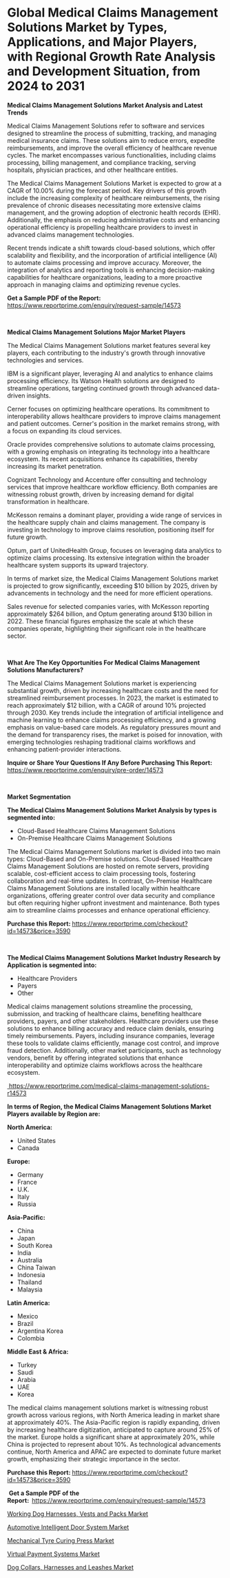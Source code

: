 <p><h1>Global Medical Claims Management Solutions Market by Types, Applications, and Major Players, with Regional Growth Rate Analysis and Development Situation, from 2024 to 2031</h1></p><p><strong>Medical Claims Management Solutions Market Analysis and Latest Trends</strong></p>
<p><p>Medical Claims Management Solutions refer to software and services designed to streamline the process of submitting, tracking, and managing medical insurance claims. These solutions aim to reduce errors, expedite reimbursements, and improve the overall efficiency of healthcare revenue cycles. The market encompasses various functionalities, including claims processing, billing management, and compliance tracking, serving hospitals, physician practices, and other healthcare entities.</p><p>The Medical Claims Management Solutions Market is expected to grow at a CAGR of 10.00% during the forecast period. Key drivers of this growth include the increasing complexity of healthcare reimbursements, the rising prevalence of chronic diseases necessitating more extensive claims management, and the growing adoption of electronic health records (EHR). Additionally, the emphasis on reducing administrative costs and enhancing operational efficiency is propelling healthcare providers to invest in advanced claims management technologies.</p><p>Recent trends indicate a shift towards cloud-based solutions, which offer scalability and flexibility, and the incorporation of artificial intelligence (AI) to automate claims processing and improve accuracy. Moreover, the integration of analytics and reporting tools is enhancing decision-making capabilities for healthcare organizations, leading to a more proactive approach in managing claims and optimizing revenue cycles.</p></p>
<p><strong>Get a Sample PDF of the Report:&nbsp;</strong> <a href="https://www.reportprime.com/enquiry/request-sample/14573?utm_campaign=1141&utm_medium=2&utm_source=Github&utm_content=ia&utm_term=29112024&utm_id=medical-claims-management-solutions">https://www.reportprime.com/enquiry/request-sample/14573</a></p>
<p>&nbsp;</p>
<p><strong>Medical Claims Management Solutions Major Market Players</strong></p>
<p><p>The Medical Claims Management Solutions market features several key players, each contributing to the industry's growth through innovative technologies and services. </p><p>IBM is a significant player, leveraging AI and analytics to enhance claims processing efficiency. Its Watson Health solutions are designed to streamline operations, targeting continued growth through advanced data-driven insights.</p><p>Cerner focuses on optimizing healthcare operations. Its commitment to interoperability allows healthcare providers to improve claims management and patient outcomes. Cerner's position in the market remains strong, with a focus on expanding its cloud services.</p><p>Oracle provides comprehensive solutions to automate claims processing, with a growing emphasis on integrating its technology into a healthcare ecosystem. Its recent acquisitions enhance its capabilities, thereby increasing its market penetration.</p><p>Cognizant Technology and Accenture offer consulting and technology services that improve healthcare workflow efficiency. Both companies are witnessing robust growth, driven by increasing demand for digital transformation in healthcare.</p><p>McKesson remains a dominant player, providing a wide range of services in the healthcare supply chain and claims management. The company is investing in technology to improve claims resolution, positioning itself for future growth.</p><p>Optum, part of UnitedHealth Group, focuses on leveraging data analytics to optimize claims processing. Its extensive integration within the broader healthcare system supports its upward trajectory.</p><p>In terms of market size, the Medical Claims Management Solutions market is projected to grow significantly, exceeding $10 billion by 2025, driven by advancements in technology and the need for more efficient operations.</p><p>Sales revenue for selected companies varies, with McKesson reporting approximately $264 billion, and Optum generating around $130 billion in 2022. These financial figures emphasize the scale at which these companies operate, highlighting their significant role in the healthcare sector.</p></p>
<p>&nbsp;</p>
<p><strong>What Are The Key Opportunities For Medical Claims Management Solutions Manufacturers?</strong></p>
<p><p>The Medical Claims Management Solutions market is experiencing substantial growth, driven by increasing healthcare costs and the need for streamlined reimbursement processes. In 2023, the market is estimated to reach approximately $12 billion, with a CAGR of around 10% projected through 2030. Key trends include the integration of artificial intelligence and machine learning to enhance claims processing efficiency, and a growing emphasis on value-based care models. As regulatory pressures mount and the demand for transparency rises, the market is poised for innovation, with emerging technologies reshaping traditional claims workflows and enhancing patient-provider interactions.</p></p>
<p><strong>Inquire or Share Your Questions If Any Before Purchasing This Report:</strong> <a href="https://www.reportprime.com/enquiry/pre-order/14573?utm_campaign=1141&utm_medium=2&utm_source=Github&utm_content=ia&utm_term=29112024&utm_id=medical-claims-management-solutions">https://www.reportprime.com/enquiry/pre-order/14573</a></p>
<p>&nbsp;</p>
<p><strong>Market Segmentation</strong></p>
<p><strong>The Medical Claims Management Solutions Market Analysis by types is segmented into:</strong></p>
<p><ul><li>Cloud-Based Healthcare Claims Management Solutions</li><li>On-Premise Healthcare Claims Management Solutions</li></ul></p>
<p><p>The Medical Claims Management Solutions market is divided into two main types: Cloud-Based and On-Premise solutions. Cloud-Based Healthcare Claims Management Solutions are hosted on remote servers, providing scalable, cost-efficient access to claim processing tools, fostering collaboration and real-time updates. In contrast, On-Premise Healthcare Claims Management Solutions are installed locally within healthcare organizations, offering greater control over data security and compliance but often requiring higher upfront investment and maintenance. Both types aim to streamline claims processes and enhance operational efficiency.</p></p>
<p><strong>Purchase this Report:&nbsp;</strong><a href="https://www.reportprime.com/checkout?id=14573&price=3590&utm_campaign=1141&utm_medium=2&utm_source=Github&utm_content=ia&utm_term=29112024&utm_id=medical-claims-management-solutions">https://www.reportprime.com/checkout?id=14573&price=3590</a></p>
<p>&nbsp;</p>
<p><strong>The Medical Claims Management Solutions Market Industry Research by Application is segmented into:</strong></p>
<p><ul><li>Healthcare Providers</li><li>Payers</li><li>Other</li></ul></p>
<p><p>Medical claims management solutions streamline the processing, submission, and tracking of healthcare claims, benefiting healthcare providers, payers, and other stakeholders. Healthcare providers use these solutions to enhance billing accuracy and reduce claim denials, ensuring timely reimbursements. Payers, including insurance companies, leverage these tools to validate claims efficiently, manage cost control, and improve fraud detection. Additionally, other market participants, such as technology vendors, benefit by offering integrated solutions that enhance interoperability and optimize claims workflows across the healthcare ecosystem.</p></p>
<p><a href="https://www.reportprime.com/medical-claims-management-solutions-r14573?utm_campaign=1141&utm_medium=2&utm_source=Github&utm_content=ia&utm_term=29112024&utm_id=medical-claims-management-solutions">&nbsp;https://www.reportprime.com/medical-claims-management-solutions-r14573</a></p>
<p><strong>In terms of Region, the Medical Claims Management Solutions Market Players available by Region are:</strong></p>
<p>
    <p> <strong> North America: </strong>
        <ul>
            <li>United States</li>
            <li>Canada</li>
        </ul>
        </p> 
    <p> <strong> Europe: </strong>
        <ul>
            <li>Germany</li>
            <li>France</li>
            <li>U.K.</li>
            <li>Italy</li>
            <li>Russia</li>
        </ul>
        </p> 
    <p> <strong> Asia-Pacific: </strong>
        <ul>
            <li>China</li>
            <li>Japan</li>
            <li>South Korea</li>
            <li>India</li>
            <li>Australia</li>
            <li>China Taiwan</li>
            <li>Indonesia</li>
            <li>Thailand</li>
            <li>Malaysia</li>
        </ul>
        </p> 
    <p> <strong> Latin America: </strong>
        <ul>
            <li>Mexico</li>
            <li>Brazil</li>
            <li>Argentina Korea</li>
            <li>Colombia</li>
        </ul>
        </p> 
    <p> <strong> Middle East & Africa: </strong>
        <ul>
            <li>Turkey</li>
            <li>Saudi</li>
            <li>Arabia</li>
            <li>UAE</li>
            <li>Korea</li>
        </ul>
    </p>
    </p>
<p><p>The medical claims management solutions market is witnessing robust growth across various regions, with North America leading in market share at approximately 40%. The Asia-Pacific region is rapidly expanding, driven by increasing healthcare digitization, anticipated to capture around 25% of the market. Europe holds a significant share at approximately 20%, while China is projected to represent about 10%. As technological advancements continue, North America and APAC are expected to dominate future market growth, emphasizing their strategic importance in the sector.</p></p>
<p><strong>Purchase this Report: </strong><a href="https://www.reportprime.com/checkout?id=14573&price=3590&utm_campaign=1141&utm_medium=2&utm_source=Github&utm_content=ia&utm_term=29112024&utm_id=medical-claims-management-solutions">https://www.reportprime.com/checkout?id=14573&price=3590</a></p>
<p>&nbsp;<strong>Get a Sample PDF of the Report:&nbsp;&nbsp;</strong><a href="https://www.reportprime.com/enquiry/request-sample/14573?utm_campaign=1141&utm_medium=2&utm_source=Github&utm_content=ia&utm_term=29112024&utm_id=medical-claims-management-solutions">https://www.reportprime.com/enquiry/request-sample/14573</a></p>
<p><strong></strong></p>
<p><p><a href="https://issuu.com/reportprime-2/docs/working-dog-harnesses-vests-and-packs-market-size-?utm_campaign=1141&utm_medium=2&utm_source=Github&utm_content=ia&utm_term=29112024&utm_id=medical-claims-management-solutions">Working Dog Harnesses, Vests and Packs Market</a></p><p><a href="https://www.linkedin.com/pulse/automotive-intelligent-door-system-market-consolidation-pitff?utm_campaign=1141&utm_medium=2&utm_source=Github&utm_content=ia&utm_term=29112024&utm_id=medical-claims-management-solutions">Automotive Intelligent Door System Market</a></p><p><a href="https://www.linkedin.com/pulse/mechanical-tyre-curing-press-market-dynamics-application-niclc?utm_campaign=1141&utm_medium=2&utm_source=Github&utm_content=ia&utm_term=29112024&utm_id=medical-claims-management-solutions">Mechanical Tyre Curing Press Market</a></p><p><a href="https://github.com/FassouRP/Market-Research-Report-List-6/blob/main/virtual-payment-systems-market.md?utm_campaign=1141&utm_medium=2&utm_source=Github&utm_content=ia&utm_term=29112024&utm_id=medical-claims-management-solutions">Virtual Payment Systems Market</a></p><p><a href="https://issuu.com/reportprime-2/docs/dog-collars-harnesses-and-leashes-market-size-2030?utm_campaign=1141&utm_medium=2&utm_source=Github&utm_content=ia&utm_term=29112024&utm_id=medical-claims-management-solutions">Dog Collars, Harnesses and Leashes Market</a></p></p>